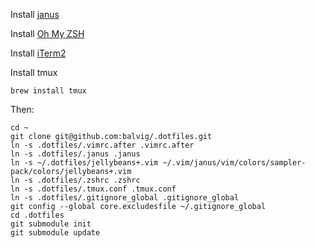 Install [janus](https://github.com/carlhuda/janus)

Install [Oh My ZSH](https://github.com/robbyrussell/oh-my-zsh)

Install [iTerm2](http://www.iterm2.com)

Install tmux

    brew install tmux

Then:

    cd ~
    git clone git@github.com:balvig/.dotfiles.git
    ln -s .dotfiles/.vimrc.after .vimrc.after
    ln -s .dotfiles/.janus .janus
    ln -s ~/.dotfiles/jellybeans+.vim ~/.vim/janus/vim/colors/sampler-pack/colors/jellybeans+.vim
    ln -s .dotfiles/.zshrc .zshrc
    ln -s .dotfiles/.tmux.conf .tmux.conf
    ln -s .dotfiles/.gitignore_global .gitignore_global
    git config --global core.excludesfile ~/.gitignore_global
    cd .dotfiles
    git submodule init
    git submodule update